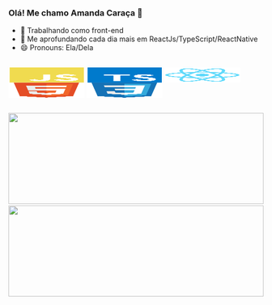 ### Olá! Me chamo Amanda Caraça 👋

- 🔭  Trabalhando como front-end
- 🌱  Me aprofundando cada dia mais em ReactJs/TypeScript/ReactNative
- 😄 Pronouns: Ela/Dela

 <div style="display: inline_block"><br>
  <img align="center" alt="Mand-Js" height="30" width="150" src="https://raw.githubusercontent.com/devicons/devicon/master/icons/javascript/javascript-plain.svg">
  <img align="center" alt="Mand-Ts" height="30" width="150" src="https://raw.githubusercontent.com/devicons/devicon/master/icons/typescript/typescript-plain.svg">
  <img align="center" alt="Mand-React" height="30" width="150" src="https://raw.githubusercontent.com/devicons/devicon/master/icons/react/react-original.svg">
  <img align="center" alt="Mand-HTML" height="30" width="150" src="https://raw.githubusercontent.com/devicons/devicon/master/icons/html5/html5-original.svg">
  <img align="center" alt="Mand-CSS" height="30" width="150" src="https://raw.githubusercontent.com/devicons/devicon/master/icons/css3/css3-original.svg">
</div>

##

<div align="center">
  <a href="https://github.com/mandfront">
  <img height="180em" width="100%" src="https://github-readme-stats.vercel.app/api?username=mandfront&show_icons=true&theme=dark&include_all_commits=true&count_private=true"/>
   
  <img height="180em" width="100%" src="https://github-readme-stats.vercel.app/api/top-langs/?username=mandfront&layout=compact&langs_count=7&theme=dark"/>
</div>
   
  <div> 

 
</div>
  
  

